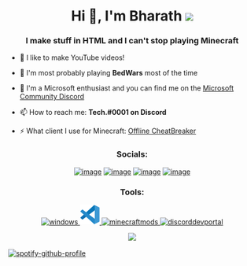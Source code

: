 <h1 align="center">Hi 👋, I'm Bharath <img height="40" src="https://emoji.gg/assets/emoji/7089-jeb.gif"></h1>
<h3 align="center">I make stuff in HTML and I can't stop playing Minecraft</h3>

- 🔭 I like to make YouTube videos!

- 🌱 I'm most probably playing **BedWars** most of the time

- 👯 I'm a Microsoft enthusiast and you can find me on the  <a href="https://msft.chat">Microsoft Community Discord</a>

- 📫 How to reach me: **Tech.#0001 on Discord**

- ⚡ What client I use for Minecraft: <a href="https://offlinecheatbreaker.com">Offline CheatBreaker</a>

<h3 align="center">Socials:</h3>
<div align="center">

[![image](https://img.shields.io/badge/YouTube-ff0000?style=for-the-badge&logo=YouTube&logoColor=white)](https://www.youtube.com/techpointch)
[![image](https://img.shields.io/badge/Discord-4e5d94?style=for-the-badge&logo=Discord&logoColor=white)](https://discord.gg/mBS2hV4)
[![image](https://img.shields.io/badge/Twitter-1DA1F2?style=for-the-badge&logo=Twitter&logoColor=white)](https://twitter.com/TecqPoint)
[![image](https://img.shields.io/badge/Reddit-D14836?style=for-the-badge&logo=Reddit&logoColor=white)](https://www.reddit.com/user/techpointch)
  
</div>

<h3 align="center">Tools:</h3>

<p align="center"> 
  <a href="https://www.microsoft.com/en-us/windows/windows-11" target="_blank"> 
    <img src="https://seeklogo.com/images/W/windows-11-icon-logo-6C39629E45-seeklogo.com.png" alt="windows" width="40" height="40"/> 
  </a>
  <a href="https://code.visualstudio.com" target="_blank"> 
    <img src="https://raw.githubusercontent.com/devicons/devicon/00f02ef57fb7601fd1ddcc2fe6fe670fef3ae3e4/icons/vscode/vscode-original.svg" alt="vscode" width="40" height="40"/> 
  </a> 
  <a href="https://mcreator.net" target="_blank"> 
    <img src="https://lutris.net/media/games/icons/minecraft-launcher_5zwVHLz.png" alt="minecraftmods" width="40" height="40"/> 
  </a>  
  <a href="https://discord.dev" target="_blank"> 
    <img src="https://logodownload.org/wp-content/uploads/2017/11/discord-logo-4-1.png" alt="discorddevportal" width="40" height="40"/> 
  </a> 

<p align= "center">
  <img height= "150" src="https://github-readme-stats.vercel.app/api?username=techpointdev&show_icons=true&theme=tokyonight" />
</p>


[![spotify-github-profile](https://spotify-github-profile.vercel.app/api/view?uid=94ws6fbisojhv8nlh9vie3w34&cover_image=false&theme=default)](https://github.com/kittinan/spotify-github-profile)
